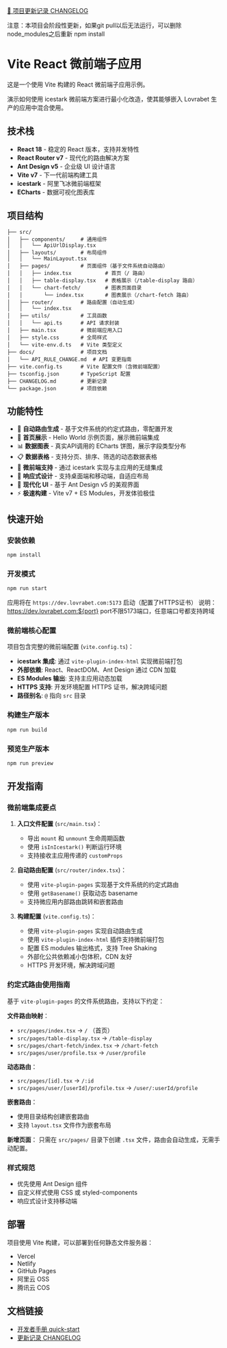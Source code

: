 [📝 项目更新记录 CHANGELOG](./CHANGELOG.md)

注意：本项目会阶段性更新，如果git pull以后无法运行，可以删除 node_modules之后重新 npm install

# Vite React 微前端子应用

这是一个使用 Vite 构建的 React 微前端子应用示例。

演示如何使用 icestark 微前端方案进行最小化改造，使其能够嵌入 Lovrabet 生产的应用中混合使用。

## 技术栈

- **React 18** - 稳定的 React 版本，支持并发特性
- **React Router v7** - 现代化的路由解决方案
- **Ant Design v5** - 企业级 UI 设计语言
- **Vite v7** - 下一代前端构建工具
- **icestark** - 阿里飞冰微前端框架
- **ECharts** - 数据可视化图表库

## 项目结构

```
├── src/
│   ├── components/     # 通用组件
│   │   └── ApiUrlDisplay.tsx
│   ├── layouts/        # 布局组件
│   │   └── MainLayout.tsx
│   ├── pages/          # 页面组件（基于文件系统自动路由）
│   │   ├── index.tsx           # 首页（/ 路由）
│   │   ├── table-display.tsx   # 表格展示（/table-display 路由）
│   │   └── chart-fetch/        # 图表页面目录
│   │       └── index.tsx       # 图表展示（/chart-fetch 路由）
│   ├── router/         # 路由配置（自动生成）
│   │   └── index.tsx
│   ├── utils/          # 工具函数
│   │   └── api.ts      # API 请求封装
│   ├── main.tsx        # 微前端应用入口
│   ├── style.css       # 全局样式
│   └── vite-env.d.ts   # Vite 类型定义
├── docs/               # 项目文档
│   └── API_RULE_CHANGE.md  # API 变更指南
├── vite.config.ts      # Vite 配置文件（含微前端配置）
├── tsconfig.json       # TypeScript 配置
├── CHANGELOG.md        # 更新记录
└── package.json        # 项目依赖
```

## 功能特性

- 🚀 **自动路由生成** - 基于文件系统的约定式路由，零配置开发
- 👋 **首页展示** - Hello World 示例页面，展示微前端集成
- 📊 **数据图表** - 真实API调用的 ECharts 饼图，展示字段类型分布
- 📋 **数据表格** - 支持分页、排序、筛选的动态数据表格
- 🔌 **微前端支持** - 通过 icestark 实现与主应用的无缝集成
- 📱 **响应式设计** - 支持桌面端和移动端，自适应布局
- 🎨 **现代化 UI** - 基于 Ant Design v5 的美观界面
- ⚡ **极速构建** - Vite v7 + ES Modules，开发体验极佳

## 快速开始

### 安装依赖

```bash
npm install
```

### 开发模式

```bash
npm run start
```

应用将在 `https://dev.lovrabet.com:5173` 启动（配置了HTTPS证书）
说明：https://dev.lovrabet.com:${port} port不限5173端口，任意端口号都支持跨域

### 微前端核心配置

项目包含完整的微前端配置 (`vite.config.ts`)：

- **icestark 集成**: 通过 `vite-plugin-index-html` 实现微前端打包
- **外部依赖**: React、ReactDOM、Ant Design 通过 CDN 加载
- **ES Modules 输出**: 支持主应用动态加载
- **HTTPS 支持**: 开发环境配置 HTTPS 证书，解决跨域问题
- **路径别名**: `@` 指向 `src` 目录

### 构建生产版本

```bash
npm run build
```

### 预览生产版本

```bash
npm run preview
```

## 开发指南

### 微前端集成要点

1. **入口文件配置** (`src/main.tsx`)：
   - 导出 `mount` 和 `unmount` 生命周期函数
   - 使用 `isInIcestark()` 判断运行环境
   - 支持接收主应用传递的 `customProps`

2. **自动路由配置** (`src/router/index.tsx`)：
   - 使用 `vite-plugin-pages` 实现基于文件系统的约定式路由
   - 使用 `getBasename()` 获取动态 basename
   - 支持微应用内部路由跳转和嵌套路由

3. **构建配置** (`vite.config.ts`)：
   - 使用 `vite-plugin-pages` 实现自动路由生成
   - 使用 `vite-plugin-index-html` 插件支持微前端打包
   - 配置 ES modules 输出格式，支持 Tree Shaking
   - 外部化公共依赖减小包体积，CDN 友好
   - HTTPS 开发环境，解决跨域问题

### 约定式路由使用指南

基于 `vite-plugin-pages` 的文件系统路由，支持以下约定：

**文件路由映射**：

- `src/pages/index.tsx` → `/` （首页）
- `src/pages/table-display.tsx` → `/table-display`
- `src/pages/chart-fetch/index.tsx` → `/chart-fetch`
- `src/pages/user/profile.tsx` → `/user/profile`

**动态路由**：

- `src/pages/[id].tsx` → `/:id`
- `src/pages/user/[userId]/profile.tsx` → `/user/:userId/profile`

**嵌套路由**：

- 使用目录结构创建嵌套路由
- 支持 `layout.tsx` 文件作为嵌套布局

**新增页面**：
只需在 `src/pages/` 目录下创建 `.tsx` 文件，路由会自动生成，无需手动配置。

### 样式规范

- 优先使用 Ant Design 组件
- 自定义样式使用 CSS 或 styled-components
- 响应式设计支持移动端

## 部署

项目使用 Vite 构建，可以部署到任何静态文件服务器：

- Vercel
- Netlify
- GitHub Pages
- 阿里云 OSS
- 腾讯云 COS

## 文档链接

- [开发者手册 quick-start](./docs/quick-start.md)
- [更新记录 CHANGELOG](./CHANGELOG.md)
